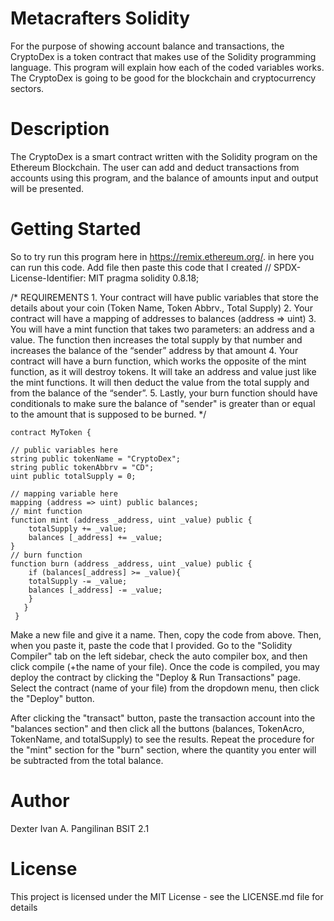 # Metacrafters Solidity
For the purpose of showing account balance and transactions, the CryptoDex is a token contract that makes use of the Solidity programming language. This program will explain how each of the coded variables works. The CryptoDex is going to be good for the blockchain and cryptocurrency sectors.
# Description
The CryptoDex is a smart contract written with the Solidity program on the Ethereum Blockchain. The user can add and deduct transactions from accounts using this program, and the balance of amounts input and output will be presented.
# Getting Started
So to try run this program here in https://remix.ethereum.org/. in here you can run this code. Add file then paste this code that I created 
// SPDX-License-Identifier: MIT
pragma solidity 0.8.18;

/*
       REQUIREMENTS
    1. Your contract will have public variables that store the details about your coin (Token Name, Token Abbrv., Total Supply)
    2. Your contract will have a mapping of addresses to balances (address => uint)
    3. You will have a mint function that takes two parameters: an address and a value. 
       The function then increases the total supply by that number and increases the balance 
       of the “sender” address by that amount
    4. Your contract will have a burn function, which works the opposite of the mint function, as it will destroy tokens. 
       It will take an address and value just like the mint functions. It will then deduct the value from the total supply 
       and from the balance of the “sender”.
    5. Lastly, your burn function should have conditionals to make sure the balance of "sender" is greater than or equal 
       to the amount that is supposed to be burned.
*/

    contract MyToken {

    // public variables here
    string public tokenName = "CryptoDex";
    string public tokenAbbrv = "CD";
    uint public totalSupply = 0;

    // mapping variable here
    mapping (address => uint) public balances;
    // mint function
    function mint (address _address, uint _value) public {
        totalSupply += _value;
        balances [_address] += _value;    
    }
    // burn function
    function burn (address _address, uint _value) public {
        if (balances[_address] >= _value){
        totalSupply -= _value;
        balances [_address] -= _value;  
        }   
       }
     }
Make a new file and give it a name. Then, copy the code from above. Then, when you paste it, paste the code that I provided. Go to the "Solidity Compiler" tab on the left sidebar, check the auto compiler box, and then click compile (+the name of your file). Once the code is compiled, you may deploy the contract by clicking the "Deploy & Run Transactions" page. Select the contract (name of your file) from the dropdown menu, then click the "Deploy" button.

After clicking the "transact" button, paste the transaction account into the "balances section" and then click all the buttons (balances, TokenAcro, TokenName, and totalSupply) to see the results. Repeat the procedure for the "mint" section for the "burn" section, where the quantity you enter will be subtracted from the total balance.
# Author
 Dexter Ivan A. Pangilinan
 BSIT 2.1
# License
 This project is licensed under the MIT License - see the LICENSE.md file for details
 
